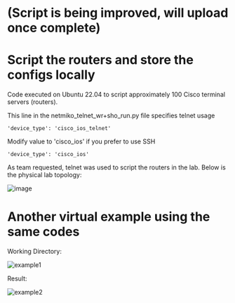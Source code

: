 # (Script is being improved, will upload once complete)

# Script the routers and store the configs locally

Code executed on Ubuntu 22.04 to script approximately 100 Cisco terminal servers (routers).

This line in the netmiko_telnet_wr+sho_run.py file specifies telnet usage
```
'device_type': 'cisco_ios_telnet'
```

Modify value to 'cisco_ios' if you prefer to use SSH
```
'device_type': 'cisco_ios'
```

As team requested, telnet was used to script the routers in the lab. Below is the physical lab topology:

![image](https://user-images.githubusercontent.com/128099142/233894228-dbb6538b-ac53-4065-860b-3afb16e1979c.png)

# Another virtual example using the same codes

Working Directory:

![example1](https://github.com/tuanlamit/python-netmiko-script-1/assets/128099142/12835855-ea8f-4c3c-af51-78d39e86f6d9)

Result:

![example2](https://github.com/tuanlamit/python-netmiko-script-1/assets/128099142/e3b27d2b-6e83-4ba1-80d1-a5d590c786d2)

